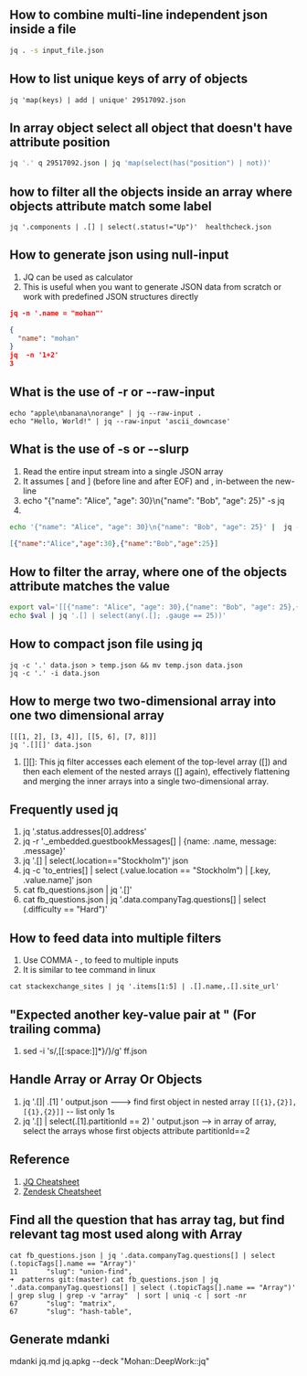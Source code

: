 ## How to combine multi-line independent json inside a file
```bash
jq . -s input_file.json
```

## How to list unique keys of arry of objects
```
jq 'map(keys) | add | unique' 29517092.json
```

## In array object select all object that doesn't have attribute position

```bash
jq '.' q 29517092.json | jq 'map(select(has("position") | not))'
```

## how to filter all the objects inside an array where objects attribute match some label

```
jq '.components | .[] | select(.status!="Up")'  healthcheck.json
```

## How to generate json using null-input
1. JQ can be used as calculator
1. This is useful when you want to generate JSON data from scratch or work with predefined JSON structures directly
```json
jq -n '.name = "mohan"'

{
  "name": "mohan"
}
jq  -n '1+2'       
3
```

## What is the use of -r or --raw-input

```
echo "apple\nbanana\norange" | jq --raw-input .
echo "Hello, World!" | jq --raw-input 'ascii_downcase'
```

## What is the use of -s or --slurp
1. Read the entire input stream into a single JSON array 
2. It assumes [ and ] (before line and after EOF) and , in-between the new-line
3. echo "{"name": "Alice", "age": 30}\n{"name": "Bob", "age": 25}" -s jq
4. 
```bash
echo '{"name": "Alice", "age": 30}\n{"name": "Bob", "age": 25}' |  jq -s -c
```
```json
[{"name":"Alice","age":30},{"name":"Bob","age":25}]
```

## How to filter the array, where one of the objects attribute matches the value

```bash
export val='[[{"name": "Alice", "age": 30},{"name": "Bob", "age": 25},{"name": "Charlie", "gauge": 20}],[{"name": "David", "gauge": 25},{"name": "Eve", "age": 35}]]'
echo $val | jq '.[] | select(any(.[]; .gauge == 25))'
```

## How to compact json file using jq

```
jq -c '.' data.json > temp.json && mv temp.json data.json
jq -c '.' -i data.json
```

## How to merge two two-dimensional array into one two dimensional array

```
[[[1, 2], [3, 4]], [[5, 6], [7, 8]]]
jq '.[][]' data.json
```
1. [][]: This jq filter accesses each element of the top-level array ([]) and then each element of the nested arrays ([] again), effectively flattening and merging the inner arrays into a single two-dimensional array.

## Frequently used jq

1. jq '.status.addresses[0].address'
2. jq -r '._embedded.guestbookMessages[] | {name: .name, message: .message}'
3. jq '.[] | select(.location=="Stockholm")' json
4. jq -c 'to_entries[] | select (.value.location == "Stockholm") | [.key, .value.name]' json
5. cat fb_questions.json  | jq '.[]'
6. cat fb_questions.json | jq '.data.companyTag.questions[] | select (.difficulty == "Hard")'

## How to feed data into multiple filters

1. Use COMMA - , to feed to multiple inputs
2. It is similar to tee command in linux
```
cat stackexchange_sites | jq '.items[1:5] | .[].name,.[].site_url'
```

## "Expected another key-value pair at " (For trailing comma)
1. sed -i 's/,[[:space:]]*}/}/g' ff.json

## Handle Array or Array Or Objects
1. jq '.[]| .[1] ' output.json ---> find first object in nested array ```[[{1},{2}],[{1},{2}]]``` -- list only 1s
2.  jq '.[] | select(.[1].partitionId == 2)  ' output.json  --> in array of array, select the arrays whose first objects attribute partitionId==2

## Reference
1. [JQ Cheatsheet](https://lzone.de/cheat-sheet/jq)
2. [Zendesk Cheatsheet](https://developer.zendesk.com/documentation/integration-services/developer-guide/jq-cheat-sheet/)


## Find all the question that has array tag, but find relevant tag most used along with Array 

```
cat fb_questions.json | jq '.data.companyTag.questions[] | select (.topicTags[].name == "Array")'
11       "slug": "union-find",
➜  patterns git:(master) cat fb_questions.json | jq '.data.companyTag.questions[] | select (.topicTags[].name == "Array")' | grep slug | grep -v "array"  | sort | uniq -c | sort -nr
67       "slug": "matrix",
67       "slug": "hash-table",
```

## Generate mdanki
mdanki jq.md jq.apkg --deck "Mohan::DeepWork::jq"
